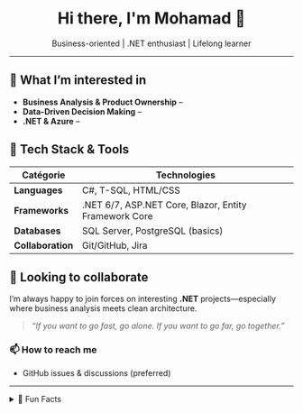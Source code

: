 <h1 align="center">Hi there, I'm Mohamad 👋</h1>

<p align="center">
  Business-oriented | .NET enthusiast | Lifelong learner
</p>

---

## 👀 What I’m interested in

- **Business Analysis & Product Ownership** – 
- **Data-Driven Decision Making** – 
- **.NET & Azure** – 

## 💼 Tech Stack & Tools

| Catégorie | Technologies |
|-----------|--------------|
| **Languages** | C#, T-SQL, HTML/CSS |
| **Frameworks** | .NET 6/7, ASP.NET Core, Blazor, Entity Framework Core |
| **Databases** | SQL Server, PostgreSQL (basics) |
| **Collaboration** | Git/GitHub, Jira |

## 💞️ Looking to collaborate

I’m always happy to join forces on interesting **.NET** projects—especially where business analysis meets clean architecture.  
> _“If you want to go fast, go alone. If you want to go far, go together.”_

### 📫 How to reach me

- GitHub issues & discussions (preferred)  

---

<details>
  <summary>📜 Fun Facts</summary>

  - I speak **Arabic**, **English** and a little **French**.  
  - I once automated an entire monthly KPI report with just **Power Query** + **DAX**.  
  - My favourite productivity hack is the **Pomodoro Technique** ⏱️.
</details>
